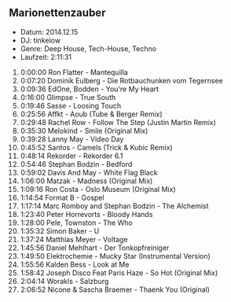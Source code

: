 ## Marionettenzauber

* Datum: 2014.12.15
* DJ: tinkelow
* Genre: Deep House, Tech-House, Techno
* Laufzeit: 2:11:31

1.  0:00:00 Ron Flatter - Mantequilla
2.  0:07:20 Dominik Eulberg - Die Rotbauchunken vom Tegernsee
3.  0:09:36 EdOne, Bodden - You're My Heart
4.  0:16:00 Glimpse - True South
5.  0:19:46 Sasse - Loosing Touch
6.  0:25:56 Affkt - Aoub (Tube & Berger Remix)
7.  0:29:48 Rachel Row - Follow The Step (Justin Martin Remix)
8.  0:35:30 Melokind - Smile (Original Mix)
9.  0:39:28 Lanny May - Video Day
10. 0:45:52 Santos - Camels (Trick & Kubic Remix)
11. 0:48:14 Rekorder - Rekorder 6.1
12. 0:54:46 Stephan Bodzin - Bedford
13. 0:59:02 Davis And May - White Flag Black
14. 1:06:00 Matzak - Madness (Original Mix)
15. 1:09:16 Ron Costa - Oslo Museum (Original Mix)
16. 1:14:54 Format B - Gospel
17. 1:17:14 Marc Romboy and Stephan Bodzin - The Alchemist
18. 1:23:40 Peter Horrevorts - Bloody Hands
19. 1:28:00 Pele, Townston - The Who
20. 1:35:32 Simon Baker - U
21. 1:37:24 Matthias Meyer - Voltage
22. 1:45:56 Daniel Mehlhart - Der Tonkopfreiniger
23. 1:49:50 Elektrochemie - Mucky Star (Instrumental Version)
24. 1:55:56 Kalden Bess - Look at Me
25. 1:58:42 Joseph Disco Feat Paris Haze - So Hot (Original Mix)
26. 2:04:14 Worakls - Salzburg
27. 2:06:52 Nicone & Sascha Braemer - Thaenk You (Original)

